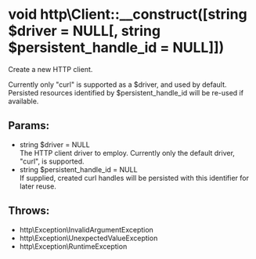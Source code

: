 # void http\Client::__construct([string $driver = NULL[, string $persistent_handle_id = NULL]])

Create a new HTTP client.

Currently only "curl" is supported as a $driver, and used by default.
Persisted resources identified by $persistent_handle_id will be re-used if available. 

## Params:

* string $driver = NULL  
  The HTTP client driver to employ. Currently only the default driver, "curl", is supported.
* string $persistent_handle_id = NULL  
  If supplied, created curl handles will be persisted with this identifier for later reuse.

## Throws:

* http\Exception\InvalidArgumentException
* http\Exception\UnexpectedValueException
* http\Exception\RuntimeException
